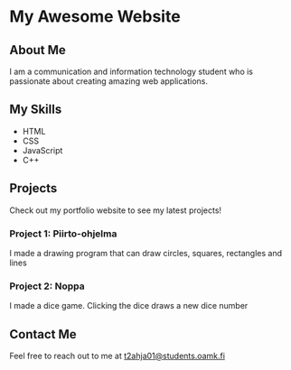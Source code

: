 # My Awesome Website

## About Me

I am a communication and information technology student who is passionate about creating amazing web applications.

## My Skills

- HTML
- CSS
- JavaScript
- C++


## Projects

Check out my portfolio website to see my latest projects!

### Project 1: Piirto-ohjelma

I made a drawing program that can draw circles, squares, rectangles and lines

### Project 2: Noppa 

I made a dice game. Clicking the dice draws a new dice number

## Contact Me

Feel free to reach out to me at [t2ahja01@students.oamk.fi](mailto:t2ahja01@students.oamk.fi.)

